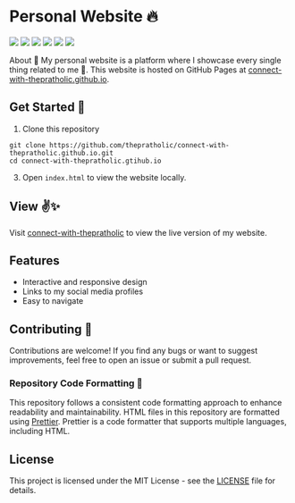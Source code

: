 # Personal Website 🔥

<p>
<img src="https://img.shields.io/badge/html5-E34F26?logo=html5&logoColor=white" />
<img src="https://img.shields.io/badge/css3-1572B6?logo=css3&logoColor=white" />
<img src="https://img.shields.io/badge/bootstrap-563D7C?logo=bootstrap&logoColor=white" />
<img src="https://img.shields.io/badge/Github-181717?logo=github&logoColor=white" />
<img src="https://img.shields.io/badge/GIT-E44C30?logo=git&logoColor=white" />
<img src="https://img.shields.io/badge/prettier-1A2C34?logo=prettier&logoColor=white" />
</p>

About
🙌 My personal website is a platform where I showcase every single thing related to me 🌈. This website is hosted on GitHub Pages at [connect-with-thepratholic.github.io](https://connect-with-thepratholic.github.io/).

## Get Started 🌱

1. Clone this repository

```
git clone https://github.com/thepratholic/connect-with-thepratholic.github.io.git
cd connect-with-thepratholic.gtihub.io
```

3. Open `index.html` to view the website locally.

## View ✌✨

Visit [connect-with-thepratholic](https://connect-with-thepratholic.github.io/) to view the live version of my website.

## Features

- Interactive and responsive design
- Links to my social media profiles
- Easy to navigate

## Contributing 🤝

Contributions are welcome! If you find any bugs or want to suggest improvements, feel free to open an issue or submit a pull request.

### Repository Code Formatting 🧩

This repository follows a consistent code formatting approach to enhance readability and maintainability.
HTML files in this repository are formatted using [Prettier](https://prettier.io/). Prettier is a code formatter that supports multiple languages, including HTML.

## License

This project is licensed under the MIT License - see the [LICENSE](LICENSE) file for details.

